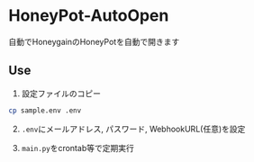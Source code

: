 # HoneyPot-AutoOpen

自動でHoneygainのHoneyPotを自動で開きます

## Use

1. 設定ファイルのコピー

```sh
cp sample.env .env
```

2. `.env`にメールアドレス, パスワード, WebhookURL(任意)を設定

3. `main.py`をcrontab等で定期実行
